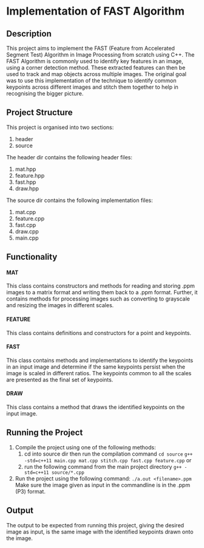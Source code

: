 # Implementation of FAST Algorithm

## Description
This project aims to implement the FAST (Feature from Accelerated Segment Test) Algorithm in Image Processing from scratch using C++.
The FAST Algorithm is commonly used to identify key features in an image, using a corner detection method. These extracted features can then be used to track and map objects across multiple images. The original goal was to use this implementation of the technique to identify common keypoints across different images and stitch them together to help in recognising the bigger picture.

## Project Structure
This project is organised into two sections:
1. header
2. source

The header dir contains the following header files:
1. mat.hpp
2. feature.hpp
3. fast.hpp
4. draw.hpp

The source dir contains the following implementation files:
1. mat.cpp
2. feature.cpp
3. fast.cpp
4. draw.cpp
5. main.cpp

## Functionality
#### MAT
This class contains constructors and methods for reading and storing .ppm images to a matrix format and writing them back to a .ppm format. Further, it contains methods for processing images such as converting to grayscale and resizing the images in different scales.
#### FEATURE
This class contains definitions and constructors for a point and keypoints.
#### FAST
This class contains methods and implementations to identify the keypoints in an input image and determine if the same keypoints persist when the image is scaled in different ratios. The keypoints common to all the scales are presented as the final set of keypoints.
#### DRAW
This class contains a method that draws the identified keypoints on the input image.

## Running the Project
1. Compile the project using one of the following methods:
    1. cd into source dir then run the compilation command
    `cd source`
    `g++ -std=c++11 main.cpp mat.cpp stitch.cpp fast.cpp feature.cpp`
   or
    2. run the following command from the main project directory
    `g++ -std=c++11 source/*.cpp`
2. Run the project using the following command:
    `./a.out <filename>.ppm`
    Make sure the image given as input in the commandline is in the .ppm (P3) format.

## Output
The output to be expected from running this project, giving the desired image as input, is the same image with the identified keypoints drawn onto the image.